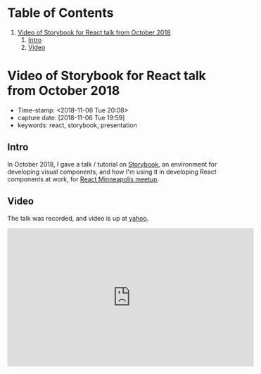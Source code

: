 
# Table of Contents

1.  [Video of Storybook for React talk from October 2018](#orgaf97c21)
    1.  [Intro](#orgc61a8c6)
    2.  [Video](#orga869e61)


<a id="orgaf97c21"></a>

# Video of Storybook for React talk from October 2018

-   Time-stamp: <span class="timestamp-wrapper"><span class="timestamp">&lt;2018-11-06 Tue 20:08&gt;</span></span>
-   capture date: <span class="timestamp-wrapper"><span class="timestamp">[2018-11-06 Tue 19:59]</span></span>
-   keywords: react, storybook, presentation


<a id="orgc61a8c6"></a>

## Intro

In October 2018, I gave a talk / tutorial on [Storybook](https://storybook.js.org/basics/introduction/), an environment for developing visual components, and how I'm using it in developing React components at work, for [React Minneapolis meetup](https://twitter.com/ReactMpls).


<a id="orga869e61"></a>

## Video

The talk was recorded, and video is up at [yahoo](https://youtu.be/9B-IB2U3qSI).

<iframe width="560" height="315" src="https://www.youtube.com/embed/9B-IB2U3qSI" frameborder="0" allow="accelerometer; autoplay; encrypted-media; gyroscope; picture-in-picture" allowfullscreen></iframe>

